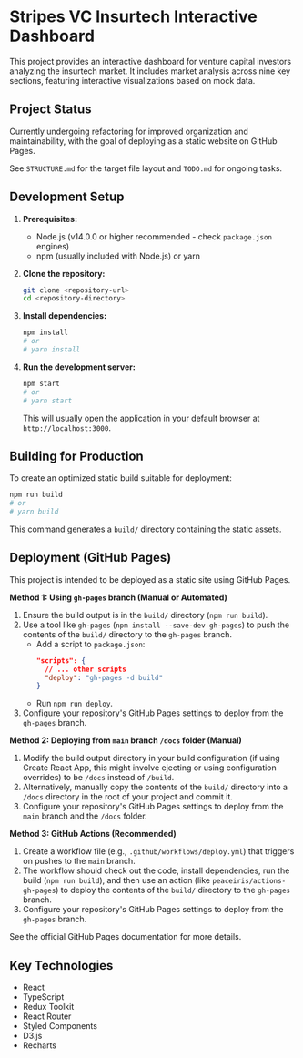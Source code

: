 # Stripes VC Insurtech Interactive Dashboard

This project provides an interactive dashboard for venture capital investors analyzing the insurtech market. It includes market analysis across nine key sections, featuring interactive visualizations based on mock data.

## Project Status

Currently undergoing refactoring for improved organization and maintainability, with the goal of deploying as a static website on GitHub Pages.

See `STRUCTURE.md` for the target file layout and `TODO.md` for ongoing tasks.

## Development Setup

1.  **Prerequisites:**
    *   Node.js (v14.0.0 or higher recommended - check `package.json` engines)
    *   npm (usually included with Node.js) or yarn

2.  **Clone the repository:**
    ```bash
    git clone <repository-url>
    cd <repository-directory>
    ```

3.  **Install dependencies:**
    ```bash
    npm install
    # or
    # yarn install
    ```

4.  **Run the development server:**
    ```bash
    npm start
    # or
    # yarn start
    ```
    This will usually open the application in your default browser at `http://localhost:3000`.

## Building for Production

To create an optimized static build suitable for deployment:

```bash
npm run build
# or
# yarn build
```

This command generates a `build/` directory containing the static assets.

## Deployment (GitHub Pages)

This project is intended to be deployed as a static site using GitHub Pages.

**Method 1: Using `gh-pages` branch (Manual or Automated)**

1.  Ensure the build output is in the `build/` directory (`npm run build`).
2.  Use a tool like `gh-pages` (`npm install --save-dev gh-pages`) to push the contents of the `build/` directory to the `gh-pages` branch.
    *   Add a script to `package.json`:
        ```json
        "scripts": {
          // ... other scripts
          "deploy": "gh-pages -d build"
        }
        ```
    *   Run `npm run deploy`.
3.  Configure your repository's GitHub Pages settings to deploy from the `gh-pages` branch.

**Method 2: Deploying from `main` branch `/docs` folder (Manual)**

1.  Modify the build output directory in your build configuration (if using Create React App, this might involve ejecting or using configuration overrides) to be `/docs` instead of `/build`.
2.  Alternatively, manually copy the contents of the `build/` directory into a `/docs` directory in the root of your project and commit it.
3.  Configure your repository's GitHub Pages settings to deploy from the `main` branch and the `/docs` folder.

**Method 3: GitHub Actions (Recommended)**

1.  Create a workflow file (e.g., `.github/workflows/deploy.yml`) that triggers on pushes to the `main` branch.
2.  The workflow should check out the code, install dependencies, run the build (`npm run build`), and then use an action (like `peaceiris/actions-gh-pages`) to deploy the contents of the `build/` directory to the `gh-pages` branch.
3.  Configure your repository's GitHub Pages settings to deploy from the `gh-pages` branch.

See the official GitHub Pages documentation for more details.

## Key Technologies

*   React
*   TypeScript
*   Redux Toolkit
*   React Router
*   Styled Components
*   D3.js
*   Recharts 
